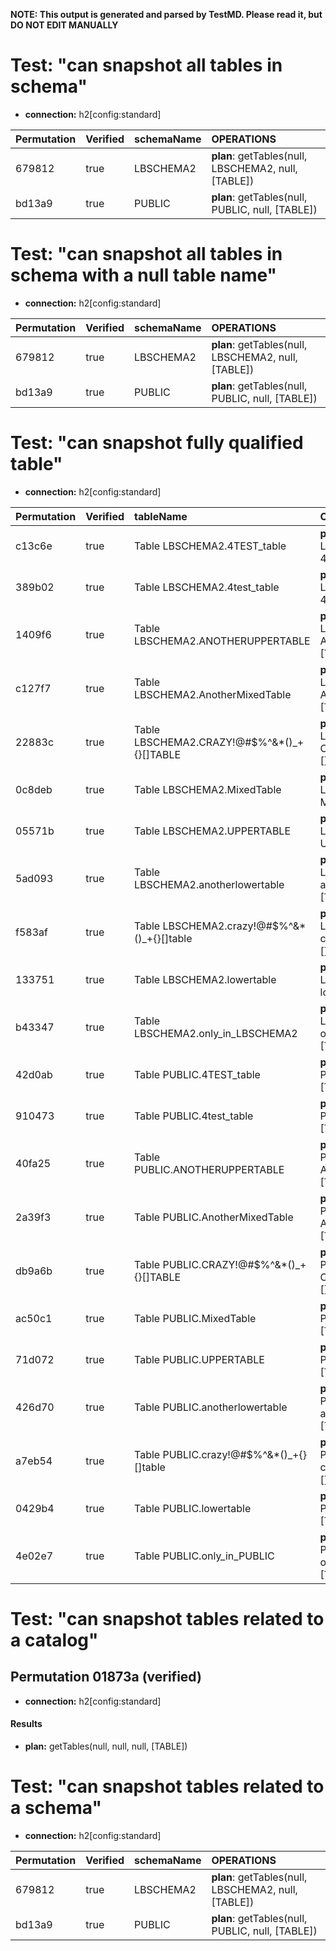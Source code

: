 **NOTE: This output is generated and parsed by TestMD. Please read it, but DO NOT EDIT MANUALLY**

# Test: "can snapshot all tables in schema" #

- **connection:** h2[config:standard]

| Permutation | Verified | schemaName | OPERATIONS
| :---------- | :------- | :--------- | :------
| 679812      | true     | LBSCHEMA2  | **plan**: getTables(null, LBSCHEMA2, null, [TABLE])
| bd13a9      | true     | PUBLIC     | **plan**: getTables(null, PUBLIC, null, [TABLE])

# Test: "can snapshot all tables in schema with a null table name" #

- **connection:** h2[config:standard]

| Permutation | Verified | schemaName | OPERATIONS
| :---------- | :------- | :--------- | :------
| 679812      | true     | LBSCHEMA2  | **plan**: getTables(null, LBSCHEMA2, null, [TABLE])
| bd13a9      | true     | PUBLIC     | **plan**: getTables(null, PUBLIC, null, [TABLE])

# Test: "can snapshot fully qualified table" #

- **connection:** h2[config:standard]

| Permutation | Verified | tableName                                  | OPERATIONS
| :---------- | :------- | :----------------------------------------- | :------
| c13c6e      | true     | Table LBSCHEMA2.4TEST_table                | **plan**: getTables(null, LBSCHEMA2, 4TEST_table, [TABLE])
| 389b02      | true     | Table LBSCHEMA2.4test_table                | **plan**: getTables(null, LBSCHEMA2, 4test_table, [TABLE])
| 1409f6      | true     | Table LBSCHEMA2.ANOTHERUPPERTABLE          | **plan**: getTables(null, LBSCHEMA2, ANOTHERUPPERTABLE, [TABLE])
| c127f7      | true     | Table LBSCHEMA2.AnotherMixedTable          | **plan**: getTables(null, LBSCHEMA2, AnotherMixedTable, [TABLE])
| 22883c      | true     | Table LBSCHEMA2.CRAZY!@#$%^&*()_+{}[]TABLE | **plan**: getTables(null, LBSCHEMA2, CRAZY!@#$%^&*()_+{}[]TABLE, [TABLE])
| 0c8deb      | true     | Table LBSCHEMA2.MixedTable                 | **plan**: getTables(null, LBSCHEMA2, MixedTable, [TABLE])
| 05571b      | true     | Table LBSCHEMA2.UPPERTABLE                 | **plan**: getTables(null, LBSCHEMA2, UPPERTABLE, [TABLE])
| 5ad093      | true     | Table LBSCHEMA2.anotherlowertable          | **plan**: getTables(null, LBSCHEMA2, anotherlowertable, [TABLE])
| f583af      | true     | Table LBSCHEMA2.crazy!@#$%^&*()_+{}[]table | **plan**: getTables(null, LBSCHEMA2, crazy!@#$%^&*()_+{}[]table, [TABLE])
| 133751      | true     | Table LBSCHEMA2.lowertable                 | **plan**: getTables(null, LBSCHEMA2, lowertable, [TABLE])
| b43347      | true     | Table LBSCHEMA2.only_in_LBSCHEMA2          | **plan**: getTables(null, LBSCHEMA2, only_in_LBSCHEMA2, [TABLE])
| 42d0ab      | true     | Table PUBLIC.4TEST_table                   | **plan**: getTables(null, PUBLIC, 4TEST_table, [TABLE])
| 910473      | true     | Table PUBLIC.4test_table                   | **plan**: getTables(null, PUBLIC, 4test_table, [TABLE])
| 40fa25      | true     | Table PUBLIC.ANOTHERUPPERTABLE             | **plan**: getTables(null, PUBLIC, ANOTHERUPPERTABLE, [TABLE])
| 2a39f3      | true     | Table PUBLIC.AnotherMixedTable             | **plan**: getTables(null, PUBLIC, AnotherMixedTable, [TABLE])
| db9a6b      | true     | Table PUBLIC.CRAZY!@#$%^&*()_+{}[]TABLE    | **plan**: getTables(null, PUBLIC, CRAZY!@#$%^&*()_+{}[]TABLE, [TABLE])
| ac50c1      | true     | Table PUBLIC.MixedTable                    | **plan**: getTables(null, PUBLIC, MixedTable, [TABLE])
| 71d072      | true     | Table PUBLIC.UPPERTABLE                    | **plan**: getTables(null, PUBLIC, UPPERTABLE, [TABLE])
| 426d70      | true     | Table PUBLIC.anotherlowertable             | **plan**: getTables(null, PUBLIC, anotherlowertable, [TABLE])
| a7eb54      | true     | Table PUBLIC.crazy!@#$%^&*()_+{}[]table    | **plan**: getTables(null, PUBLIC, crazy!@#$%^&*()_+{}[]table, [TABLE])
| 0429b4      | true     | Table PUBLIC.lowertable                    | **plan**: getTables(null, PUBLIC, lowertable, [TABLE])
| 4e02e7      | true     | Table PUBLIC.only_in_PUBLIC                | **plan**: getTables(null, PUBLIC, only_in_PUBLIC, [TABLE])

# Test: "can snapshot tables related to a catalog" #

## Permutation 01873a (verified) ##

- **connection:** h2[config:standard]

#### Results ####

- **plan:** getTables(null, null, null, [TABLE])

# Test: "can snapshot tables related to a schema" #

- **connection:** h2[config:standard]

| Permutation | Verified | schemaName | OPERATIONS
| :---------- | :------- | :--------- | :------
| 679812      | true     | LBSCHEMA2  | **plan**: getTables(null, LBSCHEMA2, null, [TABLE])
| bd13a9      | true     | PUBLIC     | **plan**: getTables(null, PUBLIC, null, [TABLE])
